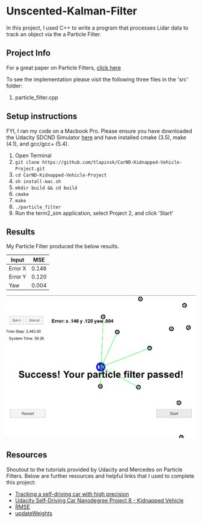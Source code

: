 # Unscented-Kalman-Filter
In this project, I used C++ to write a program that processes Lidar data to track an object via the a Particle Filter. 

## Project Info
For a great paper on Particle Filters, [click here](http://robots.stanford.edu/papers/thrun.pf-in-robotics-uai02.pdf)

To see the implementation please visit the following three files in the 'src' folder:

1. particle_filter.cpp

## Setup instructions
FYI, I ran my code on a Macbook Pro. Please ensure you have downloaded the Udacity SDCND Simulator [here](https://github.com/udacity/self-driving-car-sim/releases/) and have installed cmake (3.5), make (4.1), and gcc/gcc+ (5.4).

1. Open Terminal
2. `git clone https://github.com/tlapinsk/CarND-Kidnapped-Vehicle-Project.git`
3. `cd CarND-Kidnapped-Vehicle-Project`
4. `sh install-mac.sh`
5. `mkdir build && cd build`
6. `cmake`
7. `make`
8. `./particle_filter`
9. Run the term2_sim application, select Project 2, and click 'Start'

## Results
My Particle Filter produced the below results.

|  Input    |    MSE   |
|  -----    |  ------- |
|  Error X  |  0.146   |
|  Error Y  |  0.120   |
|  Yaw      |  0.004   |


![Visualization](https://github.com/tlapinsk/CarND-Kidnapped-Vehicle-Project/blob/master/output/results.png?raw=true "Visualization")

## Resources
Shoutout to the tutorials provided by Udacity and Mercedes on Particle Filters. Below are further resources and helpful links that I used to complete this project:

- [Tracking a self-driving car with high precision](https://towardsdatascience.com/helping-a-self-driving-car-localize-itself-88705f419e4a)
- [Udacity Self-Driving Car Nanodegree Project 8 - Kidnapped Vehicle](http://jeremyshannon.com/2017/06/02/udacity-sdcnd-kidnapped-vehicle.html)
- [RMSE](https://discussions.udacity.com/t/rmse-is-ok-but-not-great/465374/4)
- [updateWeights](https://discussions.udacity.com/t/updateweights-equation-clarification/369534/12)